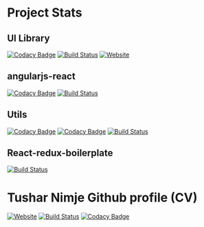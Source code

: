 # Project Stats

## UI Library

[![Codacy Badge](https://api.codacy.com/project/badge/Grade/2f3503831efb41fe9e5cde24acd60be7)](https://www.codacy.com/app/tushar/ui-lib?utm_source=github.com&amp;utm_medium=referral&amp;utm_content=nimjetushar/ui-lib&amp;utm_campaign=Badge_Grade)
[![Build Status](https://semaphoreci.com/api/v1/nimjetushar/ui-lib/branches/master/shields_badge.svg)](https://semaphoreci.com/nimjetushar/ui-lib)
[![Website](https://img.shields.io/website-up-down-green-red/https/shields.io.svg?label=my-website)](https://nimjetushar.github.io/ui-lib/)

## angularjs-react

[![Codacy Badge](https://api.codacy.com/project/badge/Grade/9ef9fd1b6102481597e7e3b5c9e0a3dd)](https://www.codacy.com/app/tushar/angularjs-react?utm_source=github.com&amp;utm_medium=referral&amp;utm_content=nimjetushar/angularjs-react&amp;utm_campaign=Badge_Grade)
[![Build Status](https://semaphoreci.com/api/v1/nimjetushar/angularjs-react/branches/master/shields_badge.svg)](https://semaphoreci.com/nimjetushar/angularjs-react)

## Utils

[![Codacy Badge](https://api.codacy.com/project/badge/Grade/86a61b646ab041c0b64e502b3d8be7a7)](https://www.codacy.com/app/tushar/Utils?utm_source=github.com&utm_medium=referral&utm_content=nimjetushar/Utils&utm_campaign=Badge_Grade)
[![Codacy Badge](https://api.codacy.com/project/badge/Coverage/86a61b646ab041c0b64e502b3d8be7a7)](https://www.codacy.com/app/tushar/Utils?utm_source=github.com&utm_medium=referral&utm_content=nimjetushar/Utils&utm_campaign=Badge_Coverage)
[![Build Status](https://semaphoreci.com/api/v1/nimjetushar/utils/branches/master/shields_badge.svg)](https://semaphoreci.com/nimjetushar/utils)

## React-redux-boilerplate

[![Build Status](https://semaphoreci.com/api/v1/nimjetushar/react-redux-boilerplate/branches/master/shields_badge.svg)](https://semaphoreci.com/nimjetushar/react-redux-boilerplate)

# Tushar Nimje Github profile (CV)

[![Website](https://img.shields.io/website-up-down-green-red/http/shields.io.svg?label=my-website)](https://nimjetushar.github.io)
[![Build Status](https://semaphoreci.com/api/v1/nimjetushar/nimjetushar-github-io/branches/master/shields_badge.svg)](https://semaphoreci.com/nimjetushar/nimjetushar-github-io)
[![Codacy Badge](https://api.codacy.com/project/badge/Grade/ab1ac0cd0d204f989c95928b39bed6cf)](https://www.codacy.com/app/tushar/nimjetushar.github.io?utm_source=github.com&amp;utm_medium=referral&amp;utm_content=nimjetushar/nimjetushar.github.io&amp;utm_campaign=Badge_Grade)

